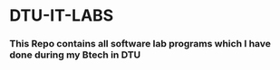 # DTU-IT-LABS
### This Repo contains all software lab programs which I have done during my Btech in DTU
